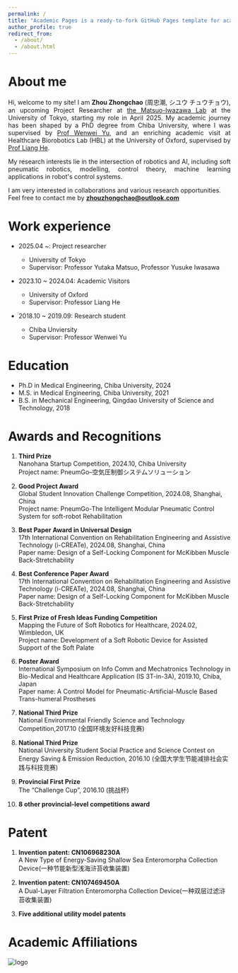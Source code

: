 ```yaml
---
permalink: /
title: "Academic Pages is a ready-to-fork GitHub Pages template for academic personal websites"
author_profile: true
redirect_from: 
  - /about/
  - /about.html
---
```


About me
======
<div style="text-align: justify;">
Hi, welcome to my site! I am <strong>Zhou Zhongchao</strong> (周忠潮, シユウ チュウチョウ), an upcoming Project Researcher at <a href="https://weblab.t.u-tokyo.ac.jp/">the Matsuo-Iwazawa Lab</a> at the University of Tokyo, starting my role in April 2025. My academic journey has been shaped by a PhD degree from Chiba University, where I was supervised by <a href="https://www.tms.chiba-u.jp/~yu/member_prof.html">Prof Wenwei Yu</a>, and an enriching academic visit at Healthcare Biorobotics Lab (HBL) at the University of Oxford, supervised by <a href="https://eng.ox.ac.uk/people/liang-he/">Prof Liang He</a>. 
  
My research interests lie in the intersection of robotics and AI, including soft pneumatic robotics, modelling, control theory, machine learning applications in robot's control systems.
</div>


I am very interested in collaborations and various research opportunities. Feel free to contact me by <strong>zhouzhongchao@outlook.com</strong> 

Work experience
======
* 2025.04 ~: Project researcher
  * University of Tokyo
  * Supervisor: Professor Yutaka Matsuo, Professor Yusuke Iwasawa

* 2023.10 ~ 2024.04: Academic Visitors
  * University of Oxford
  * Supervisor: Professor Liang He

* 2018.10 ~ 2019.09: Research student
  * Chiba Unviersity
  * Supervisor: Professor Wenwei Yu

Education
======
* Ph.D in Medical Engineering, Chiba University, 2024
* M.S. in Medical Engineering, Chiba University, 2021
* B.S. in Mechanical Engineering, Qingdao University of Science and Technology, 2018

Awards and Recognitions
======
1. **Third Prize**  
   Nanohana Startup Competition, 2024.10, Chiba University  
   Project name: PneumGo–空気圧制御システムソリューション

3. **Good Project Award**  
   Global Student Innovation Challenge Competition, 2024.08, Shanghai, China  
   Project name: PneumGo-The Intelligent Modular Pneumatic Control System for soft-robot Rehabilitation

5. **Best Paper Award in Universal Design**  
   17th International Convention on Rehabilitation Engineering and Assistive Technology (i-CREATe), 2024.08, Shanghai, China    
   Paper name: Design of a Self-Locking Component for McKibben Muscle Back-Stretchability

7. **Best Conference Paper Award**  
   17th International Convention on Rehabilitation Engineering and Assistive Technology (i-CREATe), 2024.08, Shanghai, China  
   Paper name: Design of a Self-Locking Component for McKibben Muscle Back-Stretchability

9. **First Prize of Fresh Ideas Funding Competition**  
   Mapping the Future of Soft Robotics for Healthcare, 2024.02, Wimbledon, UK  
   Project name: Development of a Soft Robotic Device for Assisted Support of the Soft Palate

11. **Poster Award**  
   International Symposium on Info Comm and Mechatronics Technology in Bio-Medical and Healthcare Application (IS 3T-in-3A), 2019.10, Chiba, Japan  
   Paper name: A Control Model for Pneumatic-Artificial-Muscle Based Trans-humeral Prostheses

13. **National Third Prize**  
   National Environmental Friendly Science and Technology Competition,2017.10 (全国环境友好科技竞赛)
   
14. **National Third Prize**  
   National University Student Social Practice and Science Contest on Energy Saving & Emission Reduction, 2016.10 (全国大学生节能减排社会实践与科技竞赛)

15. **Provincial First Prize**  
   The “Challenge Cup”, 2016.10 (挑战杯)

16. **8 other provincial-level competitions award**  


Patent
======

1. **Invention patent: CN106968230A**  
   A New Type of Energy-Saving Shallow Sea Enteromorpha Collection Device(一种节能新型浅海浒苔收集装置)

2. **Invention patent: CN107469450A**  
   A Dual-Layer Filtration Enteromorpha Collection Device(一种双层过滤浒苔收集装置)
3. **Five additional utility model patents**  

Academic Affiliations
======
![logo](https://zhouzhongchao.github.io/zhongchaozhou/_pages/logo_u.png)

